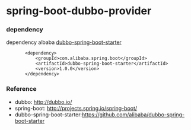 # spring-boot-dubbo-provider


### dependency
dependency albaba [dubbo-spring-boot-starter](https://github.com/alibaba/dubbo-spring-boot-starter)
````
       <dependency>
           <groupId>com.alibaba.spring.boot</groupId>
           <artifactId>dubbo-spring-boot-starter</artifactId>
           <version>1.0.0</version>
       </dependency>
````
### Reference
* dubbo: http://dubbo.io/
* spring-boot: http://projects.spring.io/spring-boot/
* dubbo-spring-boot-starter:https://github.com/alibaba/dubbo-spring-boot-starter
